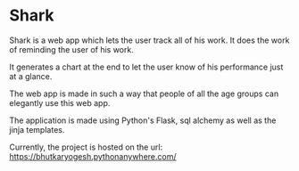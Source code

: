 # Shark

Shark is a web app which lets the user track all of his work. It does the work of reminding
the user of his work.

It generates a chart at the end to let the user know of his performance just at a glance.

The web app is made in such a way that people of all the age groups can elegantly use this web app.

The application is made using Python's Flask, sql alchemy as well as the jinja templates.

Currently, the project is hosted on the url: https://bhutkaryogesh.pythonanywhere.com/
